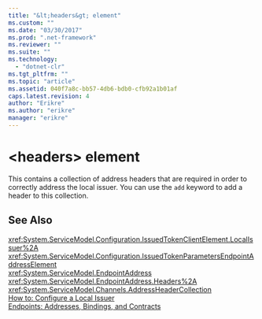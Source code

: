 ```yaml
---
title: "&lt;headers&gt; element"
ms.custom: ""
ms.date: "03/30/2017"
ms.prod: ".net-framework"
ms.reviewer: ""
ms.suite: ""
ms.technology: 
  - "dotnet-clr"
ms.tgt_pltfrm: ""
ms.topic: "article"
ms.assetid: 040f7a8c-bb57-4db6-bdb0-cfb92a1b01af
caps.latest.revision: 4
author: "Erikre"
ms.author: "erikre"
manager: "erikre"
---
```

# &lt;headers&gt; element
This contains a collection of address headers that are required in order to correctly address the local issuer. You can use the `add` keyword to add a header to this collection.  
  
## See Also  
 <xref:System.ServiceModel.Configuration.IssuedTokenClientElement.LocalIssuer%2A>   
 <xref:System.ServiceModel.Configuration.IssuedTokenParametersEndpointAddressElement>   
 <xref:System.ServiceModel.EndpointAddress>   
 <xref:System.ServiceModel.EndpointAddress.Headers%2A>   
 <xref:System.ServiceModel.Channels.AddressHeaderCollection>   
 [How to: Configure a Local Issuer](../../../../../docs/framework/wcf/feature-details/how-to-configure-a-local-issuer.md)   
 [Endpoints: Addresses, Bindings, and Contracts](../../../../../docs/framework/wcf/feature-details/endpoints-addresses-bindings-and-contracts.md)
